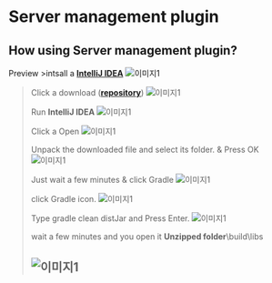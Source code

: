 Server management plugin
========================

How using Server management plugin?
-----------------------------------

Preview >intsall a **[IntelliJ IDEA](https://www.jetbrains.com/ko-kr/idea/)** ![이미지1](https://cdn.discordapp.com/attachments/699182482985058314/776351071063769088/unknown.png)

> Click a download (**[repository](https://github.com/moole100/minecraft-server-management-plugin)**\) ![이미지1](https://cdn.discordapp.com/attachments/699182482985058314/776353185257750558/unknown.png)
>
> Run **IntelliJ IDEA** ![이미지1](https://media.discordapp.net/attachments/699182482985058314/776354862467645450/unknown.png)
>
> Click a Open ![이미지1](https://cdn.discordapp.com/attachments/699182482985058314/776355299090628628/unknown.png)
>
> Unpack the downloaded file and select its folder. & Press OK ![이미지1](https://cdn.discordapp.com/attachments/699182482985058314/776355896417845258/unknown.png)
>
> Just wait a few minutes & click Gradle ![이미지1](https://media.discordapp.net/attachments/699182482985058314/776359445319385108/unknown.png?width=1239&height=697)
>
> click Gradle icon. ![이미지1](https://media.discordapp.net/attachments/699182482985058314/776362363984543794/unknown.png?width=1239&height=697)
>
> Type gradle clean distJar and Press Enter. ![이미지1](https://media.discordapp.net/attachments/699182482985058314/776361620627783690/unknown.png?width=1239&height=697)
>
> wait a few minutes and you open it **Unzipped folder**\build\libs
>
> ![이미지1](https://media.discordapp.net/attachments/699182482985058314/776364777105653770/unknown.png?width=782&height=697)
> ---------------------------------------------------------------------------------------------------------------------------
